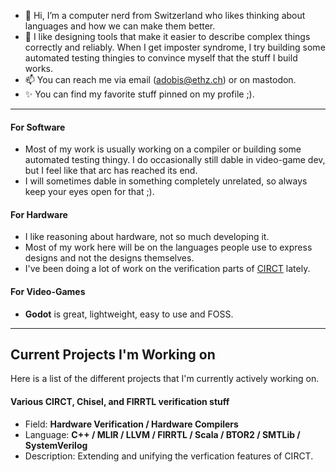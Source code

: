 - 👋 Hi, I’m a computer nerd from Switzerland who likes thinking about languages and how we can make them better.  
- 👀 I like designing tools that make it easier to describe complex things correctly and reliably. When I get imposter syndrome, I try building some automated testing thingies to convince myself that the stuff I build works. 
- 📫 You can reach me via email (adobis@ethz.ch) or on mastodon.  
- ✨ You can find my favorite stuff pinned on my profile ;).  
**********************************
#### For Software  
- Most of my work is usually working on a compiler or building some automated testing thingy. I do occasionally still dable in video-game dev, but I feel like that arc has reached its end. 
- I will sometimes dable in something completely unrelated, so always keep your eyes open for that ;).  
  
#### For Hardware  
- I like reasoning about hardware, not so much developing it.
- Most of my work here will be on the languages people use to express designs and not the designs themselves.
- I've been doing a lot of work on the verification parts of [CIRCT](https://github.com/llvm/circt) lately.  
    
#### For Video-Games  
- **Godot** is great, lightweight, easy to use and FOSS.  

**************************************  
## Current Projects I'm Working on  
Here is a list of the different projects that I'm currently actively working on.  

#### Various CIRCT, Chisel, and FIRRTL verification stuff 
  - Field: __Hardware Verification / Hardware Compilers__
  - Language: __C++ / MLIR / LLVM / FIRRTL / Scala / BTOR2 / SMTLib / SystemVerilog__
  - Description: Extending and unifying the verfication features of CIRCT.


<!---
Dobios/Dobios is a ✨ special ✨ repository because its `README.md` (this file) appears on your GitHub profile.
You can click the Preview link to take a look at your changes.
--->
